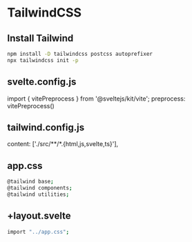# TailwindCSS

## Install Tailwind

```bash
npm install -D tailwindcss postcss autoprefixer
npx tailwindcss init -p
```

## svelte.config.js

import { vitePreprocess } from '@sveltejs/kit/vite';
preprocess: vitePreprocess()

## tailwind.config.js

content: ['./src/**/*.{html,js,svelte,ts}'],

## app.css

```bash
@tailwind base;
@tailwind components;
@tailwind utilities;
```

## +layout.svelte

```bash
import "../app.css";
```